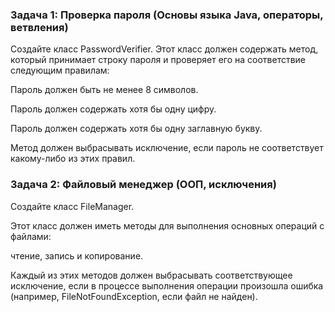 ### Задача 1: Проверка пароля (Основы языка Java, операторы, ветвления)

Создайте класс PasswordVerifier. Этот класс должен содержать метод, который принимает строку пароля и проверяет его на соответствие следующим правилам:

Пароль должен быть не менее 8 символов.

Пароль должен содержать хотя бы одну цифру.

Пароль должен содержать хотя бы одну заглавную букву.

Метод должен выбрасывать исключение, если пароль не соответствует какому-либо из этих правил.

### Задача 2: Файловый менеджер (ООП, исключения)

Создайте класс FileManager. 

Этот класс должен иметь методы для выполнения основных операций с файлами: 

чтение, запись и копирование. 

Каждый из этих методов должен выбрасывать соответствующее исключение, если в процессе выполнения операции произошла ошибка (например, FileNotFoundException, если файл не найден).

